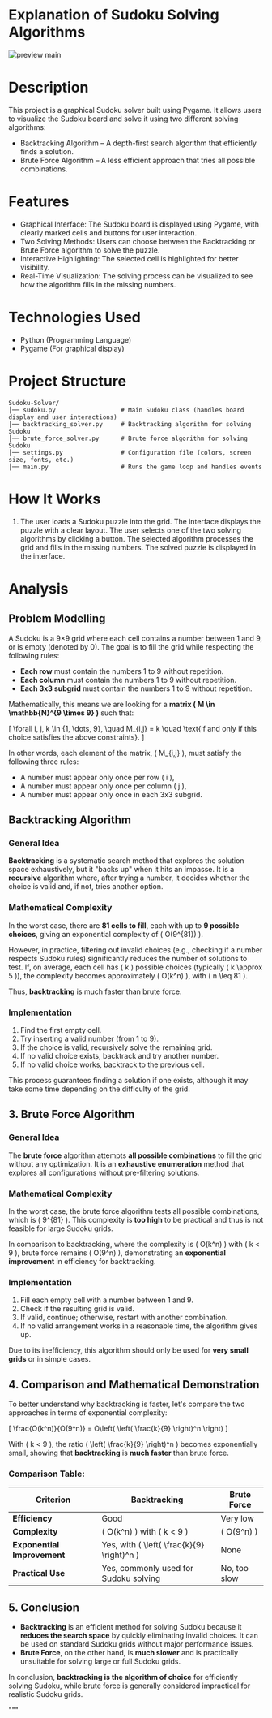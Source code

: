 # Explanation of Sudoku Solving Algorithms

![preview main](./frame_5.png)

# Description
This project is a graphical Sudoku solver built using Pygame. It allows users to visualize the Sudoku board and solve it using two different solving algorithms:
- Backtracking Algorithm – A depth-first search algorithm that efficiently finds a solution.
- Brute Force Algorithm – A less efficient approach that tries all possible combinations.

# Features
- Graphical Interface: The Sudoku board is displayed using Pygame, with clearly marked cells and buttons for user interaction.
- Two Solving Methods: Users can choose between the Backtracking or Brute Force algorithm to solve the puzzle.
- Interactive Highlighting: The selected cell is highlighted for better visibility.
- Real-Time Visualization: The solving process can be visualized to see how the algorithm fills in the missing numbers.

# Technologies Used
- Python (Programming Language)
- Pygame (For graphical display)

# Project Structure
```
Sudoku-Solver/
│── sudoku.py                  # Main Sudoku class (handles board display and user interactions)
│── backtracking_solver.py     # Backtracking algorithm for solving Sudoku
│── brute_force_solver.py      # Brute force algorithm for solving Sudoku
│── settings.py                # Configuration file (colors, screen size, fonts, etc.)
│── main.py                    # Runs the game loop and handles events
```

# How It Works
1. The user loads a Sudoku puzzle into the grid.
The interface displays the puzzle with a clear layout.
The user selects one of the two solving algorithms by clicking a button.
The selected algorithm processes the grid and fills in the missing numbers.
The solved puzzle is displayed in the interface.


# Analysis
## Problem Modelling

A Sudoku is a 9×9 grid where each cell contains a number between 1 and 9, or is empty (denoted by 0). The goal is to fill the grid while respecting the following rules:

- **Each row** must contain the numbers 1 to 9 without repetition.
- **Each column** must contain the numbers 1 to 9 without repetition.
- **Each 3x3 subgrid** must contain the numbers 1 to 9 without repetition.

Mathematically, this means we are looking for a **matrix \( M \in \mathbb{N}^{9 \times 9} \)** such that:

\[
\forall i, j, k \in \{1, \dots, 9\}, \quad M_{i,j} = k \quad \text{if and only if this choice satisfies the above constraints}.
\]

In other words, each element of the matrix, \( M_{i,j} \), must satisfy the following three rules:

- A number must appear only once per row \( i \),
- A number must appear only once per column \( j \),
- A number must appear only once in each 3x3 subgrid.

## Backtracking Algorithm

### General Idea

**Backtracking** is a systematic search method that explores the solution space exhaustively, but it "backs up" when it hits an impasse. It is a **recursive** algorithm where, after trying a number, it decides whether the choice is valid and, if not, tries another option.

### Mathematical Complexity

In the worst case, there are **81 cells to fill**, each with up to **9 possible choices**, giving an exponential complexity of \( O(9^{81}) \).

However, in practice, filtering out invalid choices (e.g., checking if a number respects Sudoku rules) significantly reduces the number of solutions to test. If, on average, each cell has \( k \) possible choices (typically \( k \approx 5 \)), the complexity becomes approximately \( O(k^n) \), with \( n \leq 81 \).

Thus, **backtracking** is much faster than brute force.

### Implementation

1. Find the first empty cell.
2. Try inserting a valid number (from 1 to 9).
3. If the choice is valid, recursively solve the remaining grid.
4. If no valid choice exists, backtrack and try another number.
5. If no valid choice works, backtrack to the previous cell.

This process guarantees finding a solution if one exists, although it may take some time depending on the difficulty of the grid.

## 3. Brute Force Algorithm

### General Idea

The **brute force** algorithm attempts **all possible combinations** to fill the grid without any optimization. It is an **exhaustive enumeration** method that explores all configurations without pre-filtering solutions.

### Mathematical Complexity

In the worst case, the brute force algorithm tests all possible combinations, which is \( 9^{81} \). This complexity is **too high** to be practical and thus is not feasible for large Sudoku grids.

In comparison to backtracking, where the complexity is \( O(k^n) \) with \( k < 9 \), brute force remains \( O(9^n) \), demonstrating an **exponential improvement** in efficiency for backtracking.

### Implementation

1. Fill each empty cell with a number between 1 and 9.
2. Check if the resulting grid is valid.
3. If valid, continue; otherwise, restart with another combination.
4. If no valid arrangement works in a reasonable time, the algorithm gives up.

Due to its inefficiency, this algorithm should only be used for **very small grids** or in simple cases.

## 4. Comparison and Mathematical Demonstration

To better understand why backtracking is faster, let's compare the two approaches in terms of exponential complexity:

\[
\frac{O(k^n)}{O(9^n)} = O\left( \left( \frac{k}{9} \right)^n \right)
\]

With \( k < 9 \), the ratio \( \left( \frac{k}{9} \right)^n \) becomes exponentially small, showing that **backtracking** is **much faster** than brute force.

### Comparison Table:

| Criterion            | **Backtracking**                        | **Brute Force**                    |
|----------------------|-----------------------------------------|------------------------------------|
| **Efficiency**        | Good                                    | Very low                          |
| **Complexity**        | \( O(k^n) \) with \( k < 9 \)           | \( O(9^n) \)                       |
| **Exponential Improvement** | Yes, with \( \left( \frac{k}{9} \right)^n \) | None                             |
| **Practical Use**     | Yes, commonly used for Sudoku solving   | No, too slow                      |

## 5. Conclusion

- **Backtracking** is an efficient method for solving Sudoku because it **reduces the search space** by quickly eliminating invalid choices. It can be used on standard Sudoku grids without major performance issues.
- **Brute Force**, on the other hand, is **much slower** and is practically unsuitable for solving large or full Sudoku grids.

In conclusion, **backtracking is the algorithm of choice** for efficiently solving Sudoku, while brute force is generally considered impractical for realistic Sudoku grids.

"""

